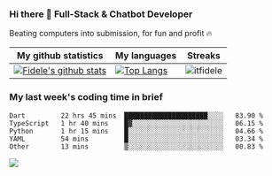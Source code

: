 ### Hi there 👋 Full-Stack & Chatbot Developer
<p>Beating computers into submission, for fun and profit 🔥</p>

|My github statistics|My languages|Streaks|
|-|-|-|
|[![Fidele's github stats](https://github-readme-stats.vercel.app/api?username=itfidele&count_private=true&show_icons=true&theme=dark&hide_title=true)](https://github.com/itfidele)|[![Top Langs](https://github-readme-stats.vercel.app/api/top-langs/?username=itfidele&show_icons=true&langs_count=10&theme=dark&layout=compact&hide_title=true)](https://github.com/itfidele)|![itfidele](https://github-readme-streak-stats.herokuapp.com/?user=itfidele&theme=dark)

### My last week's coding time in brief
<!--START_SECTION:waka-->

```text
Dart         22 hrs 45 mins  █████████████████████░░░░   83.90 %
TypeScript   1 hr 40 mins    █▓░░░░░░░░░░░░░░░░░░░░░░░   06.15 %
Python       1 hr 15 mins    █░░░░░░░░░░░░░░░░░░░░░░░░   04.66 %
YAML         54 mins         █░░░░░░░░░░░░░░░░░░░░░░░░   03.34 %
Other        13 mins         ▒░░░░░░░░░░░░░░░░░░░░░░░░   00.83 %
```

<!--END_SECTION:waka-->

![](https://komarev.com/ghpvc/?username=itfidele)

